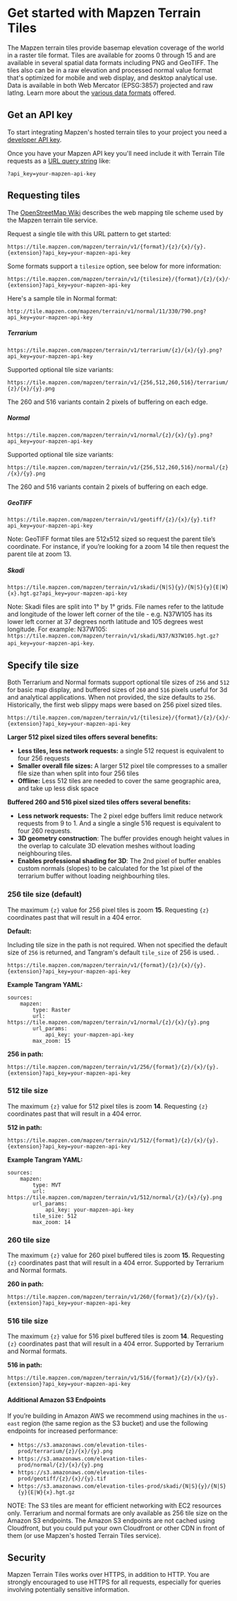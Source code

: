 # Get started with Mapzen Terrain Tiles

The Mapzen terrain tiles provide basemap elevation coverage of the world in a raster tile format. Tiles are available for zooms 0 through 15 and are available in several spatial data formats including PNG and GeoTIFF. The tiles also can be in a raw elevation and processed normal value format that's optimized for mobile and web display, and desktop analytical use. Data is available in both Web Mercator (EPSG:3857) projected and raw latlng. Learn more about the [various data formats](formats.md) offered.

## Get an API key

To start integrating Mapzen's hosted terrain tiles to your project you need a [developer API key](https://mapzen.com/documentation/overview/).

Once you have your Mapzen API key you'll need include it with Terrain Tile requests as a [URL query string](https://en.wikipedia.org/wiki/Query_string) like:

```
?api_key=your-mapzen-api-key
```

## Requesting tiles

The [OpenStreetMap Wiki](http://wiki.openstreetmap.org/wiki/Slippy_map_tilenames) describes the web mapping tile scheme used by the Mapzen terrain tile service.

Request a single tile with this URL pattern to get started:

```
https://tile.mapzen.com/mapzen/terrain/v1/{format}/{z}/{x}/{y}.{extension}?api_key=your-mapzen-api-key
```

Some formats support a `tilesize` option, see below for more information:

```
https://tile.mapzen.com/mapzen/terrain/v1/{tilesize}/{format}/{z}/{x}/{y}.{extension}?api_key=your-mapzen-api-key
```

Here's a sample tile in Normal format:

```
http://tile.mapzen.com/mapzen/terrain/v1/normal/11/330/790.png?api_key=your-mapzen-api-key
```

##### Terrarium

```
https://tile.mapzen.com/mapzen/terrain/v1/terrarium/{z}/{x}/{y}.png?api_key=your-mapzen-api-key
```

Supported optional tile size variants:

  `https://tile.mapzen.com/mapzen/terrain/v1/{256,512,260,516}/terrarium/{z}/{x}/{y}.png`

The 260 and 516 variants contain 2 pixels of buffering on each edge.

##### Normal

```
https://tile.mapzen.com/mapzen/terrain/v1/normal/{z}/{x}/{y}.png?api_key=your-mapzen-api-key
```

Supported optional tile size variants:

  `https://tile.mapzen.com/mapzen/terrain/v1/{256,512,260,516}/normal/{z}/{x}/{y}.png`

The 260 and 516 variants contain 2 pixels of buffering on each edge.

##### GeoTIFF

```
https://tile.mapzen.com/mapzen/terrain/v1/geotiff/{z}/{x}/{y}.tif?api_key=your-mapzen-api-key
```

Note: GeoTIFF format tiles are 512x512 sized so request the parent tile’s coordinate. For instance, if you’re looking for a zoom 14 tile then request the parent tile at zoom 13.

##### Skadi

```
https://tile.mapzen.com/mapzen/terrain/v1/skadi/{N|S}{y}/{N|S}{y}{E|W}{x}.hgt.gz?api_key=your-mapzen-api-key
```

Note: Skadi files are split into 1° by 1° grids. File names refer to the latitude and longitude of the lower left corner of the tile - e.g. N37W105 has its lower left corner at 37 degrees north latitude and 105 degrees west longitude. For example:  N37W105: `https://tile.mapzen.com/mapzen/terrain/v1/skadi/N37/N37W105.hgt.gz?api_key=your-mapzen-api-key`.

## Specify tile size

Both Terrarium and Normal formats support optional tile sizes of `256` and `512` for basic map display, and buffered sizes of `260` and `516` pixels useful for 3d and analytical applications. When not provided, the size defaults to `256`. Historically, the first web slippy maps were based on 256 pixel sized tiles.

```
https://tile.mapzen.com/mapzen/terrain/v1/{tilesize}/{format}/{z}/{x}/{y}.{extension}?api_key=your-mapzen-api-key
```

**Larger 512 pixel sized tiles offers several benefits:**

- **Less tiles, less network requests:** a single 512 request is equivalent to four 256 requests
- **Smaller overall file sizes:** A larger 512 pixel tile compresses to a smaller file size than when split into four 256 tiles
- **Offline:** Less 512 tiles are needed to cover the same geographic area, and take up less disk space

**Buffered 260 and 516 pixel sized tiles offers several benefits:**

- **Less network requests:** The 2 pixel edge buffers limit reduce network requests from 9 to 1. And a single a single 516 request is equivalent to four 260 requests.
- **3D geometry construction**: The buffer provides enough height values in the overlap to calculate 3D elevation meshes without loading neighbouring tiles.
- **Enables professional shading for 3D**: The 2nd pixel of buffer enables custom normals (slopes) to be calculated for the 1st pixel of the terrarium buffer without loading neighbourhing tiles.

### 256 tile size (default)

The maximum `{z}` value for 256 pixel tiles is zoom **15**. Requesting `{z}` coordinates past that will result in a 404 error.

**Default:**

Including tile size in the path is not required. When not specified the default size of `256` is returned, and Tangram's default `tile_size` of 256 is used.
.

```
https://tile.mapzen.com/mapzen/terrain/v1/{format}/{z}/{x}/{y}.{extension}?api_key=your-mapzen-api-key
```

**Example Tangram YAML:**

```
sources:
    mapzen:
        type: Raster
        url:  https://tile.mapzen.com/mapzen/terrain/v1/normal/{z}/{x}/{y}.png
        url_params:
            api_key: your-mapzen-api-key
        max_zoom: 15
```

**256 in path:**

```
https://tile.mapzen.com/mapzen/terrain/v1/256/{format}/{z}/{x}/{y}.{extension}?api_key=your-mapzen-api-key
```

### 512 tile size

The maximum `{z}` value for 512 pixel tiles is zoom **14**. Requesting `{z}` coordinates past that will result in a 404 error.

**512 in path:**

```
https://tile.mapzen.com/mapzen/terrain/v1/512/{format}/{z}/{x}/{y}.{extension}?api_key=your-mapzen-api-key
```

**Example Tangram YAML:**

```
sources:
    mapzen:
        type: MVT
        url:  https://tile.mapzen.com/mapzen/terrain/v1/512/normal/{z}/{x}/{y}.png
        url_params:
            api_key: your-mapzen-api-key
        tile_size: 512
        max_zoom: 14
```

### 260 tile size

The maximum `{z}` value for 260 pixel buffered tiles is zoom **15**. Requesting `{z}` coordinates past that will result in a 404 error. Supported by Terrarium and Normal formats.

**260 in path:**

```
https://tile.mapzen.com/mapzen/terrain/v1/260/{format}/{z}/{x}/{y}.{extension}?api_key=your-mapzen-api-key
```

### 516 tile size

The maximum `{z}` value for 516 pixel buffered tiles is zoom **14**. Requesting `{z}` coordinates past that will result in a 404 error. Supported by Terrarium and Normal formats.

**516 in path:**

```
https://tile.mapzen.com/mapzen/terrain/v1/516/{format}/{z}/{x}/{y}.{extension}?api_key=your-mapzen-api-key
```

#### Additional Amazon S3 Endpoints

If you’re building in Amazon AWS we recommend using machines in the `us-east` region (the same region as the S3 bucket) and use the following endpoints for increased performance:

* `https://s3.amazonaws.com/elevation-tiles-prod/terrarium/{z}/{x}/{y}.png`
* `https://s3.amazonaws.com/elevation-tiles-prod/normal/{z}/{x}/{y}.png`
* `https://s3.amazonaws.com/elevation-tiles-prod/geotiff/{z}/{x}/{y}.tif`
* `https://s3.amazonaws.com/elevation-tiles-prod/skadi/{N|S}{y}/{N|S}{y}{E|W}{x}.hgt.gz`

NOTE: The S3 tiles are meant for efficient networking with EC2 resources only. Terrarium and normal formats are only available as 256 tile size on the Amazon S3 endpoints. The Amazon S3 endpoints are not cached using Cloudfront, but you could put your own Cloudfront or other CDN in front of them (or use Mapzen's hosted Terrain Tiles service).

## Security

Mapzen Terrain Tiles works over HTTPS, in addition to HTTP. You are strongly encouraged to use HTTPS for all requests, especially for queries involving potentially sensitive information.
